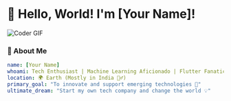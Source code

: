 # 👋 Hello, World! I'm [Your Name]!

![Coder GIF](https://media.giphy.com/media/3o7aD2saalBwwftBIY/giphy.gif)

### 🚀 About Me

```yaml
name: [Your Name]
whoami: Tech Enthusiast | Machine Learning Aficionado | Flutter Fanatic
location: 🌍 Earth (Mostly in India 🧘‍♂️)
primary_goal: "To innovate and support emerging technologies 🌟"
ultimate_dream: "Start my own tech company and change the world 💡"
